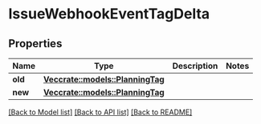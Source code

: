 # IssueWebhookEventTagDelta

## Properties

Name | Type | Description | Notes
------------ | ------------- | ------------- | -------------
**old** | [**Vec<crate::models::PlanningTag>**](PlanningTag.md) |  | 
**new** | [**Vec<crate::models::PlanningTag>**](PlanningTag.md) |  | 

[[Back to Model list]](../README.md#documentation-for-models) [[Back to API list]](../README.md#documentation-for-api-endpoints) [[Back to README]](../README.md)


